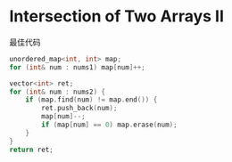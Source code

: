 # Intersection of Two Arrays II

最佳代码
```cpp
unordered_map<int, int> map;
for (int& num : nums1) map[num]++;

vector<int> ret;
for (int& num : nums2) {
    if (map.find(num) != map.end()) {
        ret.push_back(num);
        map[num]--;
        if (map[num] == 0) map.erase(num);
    }
}
return ret;
```
